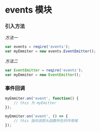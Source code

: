 # events 模块 #

### 引入方法 ###
*方法一*
``` javascript
var events = reqire('events');
var myEmmiter = new events.EventEmitter();
```

*方法二*
``` javascript
var EventEmitter = reqire('events');
var myEmmiter = new EventEmitter();
```

### 事件回调 ###
``` javascript
myEmmiter.on('event', function() {
    // this 为 myEmitter    
});

myEmmiter.on('event', () => {
    // this 指向该箭头函数所在的作用域
});
```
